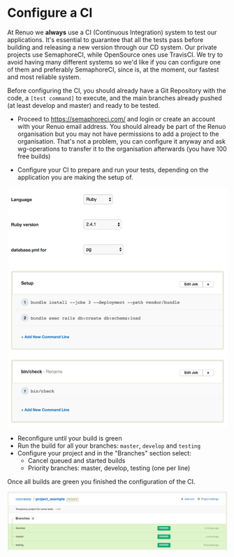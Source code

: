 # Configure a CI

At Renuo we **always** use a CI (Continuous Integration) system to test our applications. 
It's essential to guarantee that all the tests pass before building and releasing a new version through our CD system.
Our private projects use SemaphoreCI, while OpenSource ones use TravisCI.
We try to avoid having many different systems so we'd like if you can configure one of them and preferably SemaphoreCI, since is, at the moment, our fastest and most reliable system.

Before configuring the CI, you should already have a Git Repository with the code, a `[test command]` to execute, and the main branches already pushed (at least develop and master) and ready to be tested.

* Proceed to https://semaphoreci.com/ and login or create an account with your Renuo email address.
You should already be part of the Renuo organisation but you may not have permissions to add a project to the organisation.
That's not a problem, you can configure it anyway and ask wg-operations to transfer it to the organisation afterwards (you have 100 free builds)

* Configure your CI to prepare and run your tests, depending on the application you are making the setup of.

![semaphoreci_1](images/semaphoreci_1.png)

* Reconfigure until your build is green
* Run the build for all your branches: `master`, `develop` and `testing`
* Configure your project and in the "Branches" section select:
  * Cancel queued and started builds
  * Priority branches: master, develop, testing (one per line)

Once all builds are green you finished the configuration of the CI.

![semaphoreci_2](images/semaphoreci_2.png)